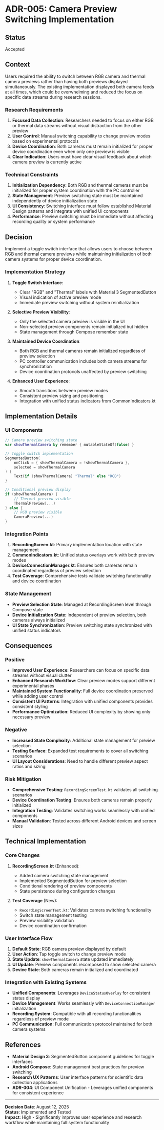 # ADR-005: Camera Preview Switching Implementation

## Status

Accepted

## Context

Users required the ability to switch between RGB camera and thermal camera previews rather than having both previews displayed simultaneously. The existing implementation displayed both camera feeds at all times, which could be overwhelming and reduced the focus on specific data streams during research sessions.

### Research Requirements

1. **Focused Data Collection**: Researchers needed to focus on either RGB or thermal data streams without visual distraction from the other preview
2. **User Control**: Manual switching capability to change preview modes based on experimental protocols
3. **Device Coordination**: Both cameras must remain initialized for proper device coordination even when only one preview is visible
4. **Clear Indication**: Users must have clear visual feedback about which camera preview is currently active

### Technical Constraints

1. **Initialization Dependency**: Both RGB and thermal cameras must be initialized for proper system coordination with the PC controller
2. **State Management**: Preview switching state must be maintained independently of device initialization state
3. **UI Consistency**: Switching interface must follow established Material Design patterns and integrate with unified UI components
4. **Performance**: Preview switching must be immediate without affecting recording quality or system performance

## Decision

Implement a toggle switch interface that allows users to choose between RGB and thermal camera previews while maintaining initialization of both camera systems for proper device coordination.

### Implementation Strategy

1. **Toggle Switch Interface**:
   - Clear "RGB" and "Thermal" labels with Material 3 SegmentedButton
   - Visual indication of active preview mode
   - Immediate preview switching without system reinitialization

2. **Selective Preview Visibility**:
   - Only the selected camera preview is visible in the UI
   - Non-selected preview components remain initialized but hidden
   - State management through Compose remember state

3. **Maintained Device Coordination**:
   - Both RGB and thermal cameras remain initialized regardless of preview selection
   - PC controller communication includes both camera streams for synchronization
   - Device coordination protocols unaffected by preview switching

4. **Enhanced User Experience**:
   - Smooth transitions between preview modes
   - Consistent preview sizing and positioning
   - Integration with unified status indicators from CommonIndicators.kt

## Implementation Details

### UI Components

```kotlin
// Camera preview switching state
var showThermalCamera by remember { mutableStateOf(false) }

// Toggle switch implementation
SegmentedButton(
    onClick = { showThermalCamera = !showThermalCamera },
    selected = showThermalCamera
) {
    Text(if (showThermalCamera) "Thermal" else "RGB")
}

// Conditional preview display
if (showThermalCamera) {
    // Thermal preview visible
    ThermalPreview(...)
} else {
    // RGB preview visible  
    CameraPreview(...)
}
```

### Integration Points

1. **RecordingScreen.kt**: Primary implementation location with state management
2. **CommonIndicators.kt**: Unified status overlays work with both preview modes
3. **DeviceConnectionManager.kt**: Ensures both cameras remain coordinated regardless of preview selection
4. **Test Coverage**: Comprehensive tests validate switching functionality and device coordination

### State Management

- **Preview Selection State**: Managed at RecordingScreen level through Compose state
- **Device Initialization State**: Independent of preview selection, both cameras always initialized
- **UI State Synchronization**: Preview switching state synchronized with unified status indicators

## Consequences

### Positive

- **Improved User Experience**: Researchers can focus on specific data streams without visual clutter
- **Enhanced Research Workflow**: Clear preview modes support different experimental phases
- **Maintained System Functionality**: Full device coordination preserved while adding user control
- **Consistent UI Patterns**: Integration with unified components provides consistent styling
- **Performance Optimization**: Reduced UI complexity by showing only necessary preview

### Negative

- **Increased State Complexity**: Additional state management for preview selection
- **Testing Surface**: Expanded test requirements to cover all switching scenarios
- **UI Layout Considerations**: Need to handle different preview aspect ratios and sizing

### Risk Mitigation

- **Comprehensive Testing**: `RecordingScreenTest.kt` validates all switching scenarios
- **Device Coordination Testing**: Ensures both cameras remain properly initialized
- **Integration Testing**: Validates switching works seamlessly with unified components
- **Manual Validation**: Tested across different Android devices and screen sizes

## Technical Implementation

### Core Changes

1. **RecordingScreen.kt** (Enhanced):
   - Added camera switching state management
   - Implemented SegmentedButton for preview selection
   - Conditional rendering of preview components
   - State persistence during configuration changes

2. **Test Coverage** (New):
   - `RecordingScreenTest.kt`: Validates camera switching functionality
   - Switch state management testing
   - Preview visibility validation
   - Device coordination confirmation

### User Interface Flow

1. **Default State**: RGB camera preview displayed by default
2. **User Action**: Tap toggle switch to change preview mode
3. **State Update**: `showThermalCamera` state updated immediately  
4. **UI Update**: Preview components recomposed to show selected camera
5. **Device State**: Both cameras remain initialized and coordinated

### Integration with Existing Systems

- **Unified Components**: Leverages `DeviceStatusOverlay` for consistent status display
- **Device Management**: Works seamlessly with `DeviceConnectionManager` initialization
- **Recording System**: Compatible with all recording functionalities regardless of preview mode
- **PC Communication**: Full communication protocol maintained for both camera systems

## References

- **Material Design 3**: SegmentedButton component guidelines for toggle interfaces
- **Android Compose**: State management best practices for preview switching
- **Research UX Patterns**: User interface patterns for scientific data collection applications
- **ADR-004**: UI Component Unification - Leverages unified components for consistent experience

---

**Decision Date**: August 12, 2025  
**Status**: Implemented and Tested  
**Impact**: High - Significantly improves user experience and research workflow while maintaining full system functionality